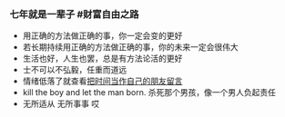 ### 七年就是一辈子   #财富自由之路
- 用正确的方法做正确的事，你一定会变的更好  
- 若长期持续用正确的方法做正确的事，你的未来一定会很伟大  
- 生活也好，人生也罢，总是有方法论活的更好  
- 士不可以不弘毅，任重而道远  
- 情绪低落了就查看[把时间当作自己的朋友留言](https://www.bilibili.com/s/video/BV1Wi4y1x77v)  
- kill the boy and let the man born. 杀死那个男孩，像一个男人负起责任
- 无所适从 无所事事 哎